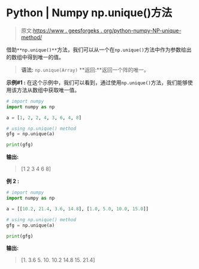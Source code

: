 # Python | Numpy np.unique()方法

> 原文:[https://www . geesforgeks . org/python-numpy-NP-unique-method/](https://www.geeksforgeeks.org/python-numpy-np-unique-method/)

借助`**np.unique()**`方法，我们可以从一个在`np.unique()`方法中作为参数给出的数组中得到唯一的值。

> **语法:** `np.unique(Array)`
> **返回:**返回一个阵的唯一。

**示例#1 :**
在这个示例中，我们可以看到，通过使用`np.unique()`方法，我们能够使用该方法从数组中获取唯一值。

```py
# import numpy
import numpy as np

a = [1, 2, 2, 4, 3, 6, 4, 8]

# using np.unique() method
gfg = np.unique(a)

print(gfg)
```

**输出:**

> [1 2 3 4 6 8]

**例 2 :**

```py
# import numpy
import numpy as np

a = [[10.2, 21.4, 3.6, 14.8], [1.0, 5.0, 10.0, 15.0]]

# using np.unique() method
gfg = np.unique(a)

print(gfg)
```

**输出:**

> [1\. 3.6 5\. 10\. 10.2 14.8 15\. 21.4]
